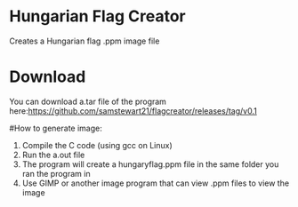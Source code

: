# Hungarian Flag Creator
Creates a Hungarian flag .ppm image file 
# Download
You can download a.tar file of the program here:https://github.com/samstewart21/flagcreator/releases/tag/v0.1

#How to generate image:
1. Compile the C code (using gcc on Linux)
2. Run the a.out file 
3. The program will create a hungaryflag.ppm file in the same folder you ran the program in
4. Use GIMP or another image program that can view .ppm files to view the image
